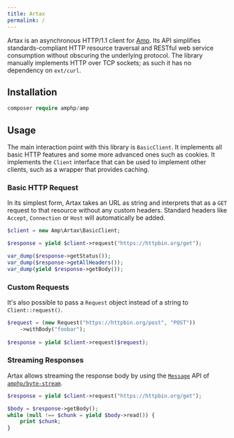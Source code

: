 ```yaml
---
title: Artax
permalink: /
---
```

Artax is an asynchronous HTTP/1.1 client for [Amp](https://github.com/amphp/amp). Its API simplifies standards-compliant HTTP resource traversal and RESTful web service consumption without obscuring the underlying protocol. The library manually implements HTTP over TCP sockets; as such it has no dependency on `ext/curl`.

## Installation

```php
composer require amphp/amp
```

## Usage

The main interaction point with this library is `BasicClient`. It implements all basic HTTP features and some more advanced ones such as cookies. It implements the `Client` interface that can be used to implement other clients, such as a wrapper that provides caching.

### Basic HTTP Request

In its simplest form, Artax takes an URL as string and interprets that as a `GET` request to that resource without any custom headers. Standard headers like `Accept`, `Connection` or `Host` will automatically be added.

```php
$client = new Amp\Artax\BasicClient;

$response = yield $client->request("https://httpbin.org/get");

var_dump($response->getStatus());
var_dump($response->getAllHeaders());
var_dump(yield $response->getBody());
```

### Custom Requests

It's also possible to pass a `Request` object instead of a string to `Client::request()`.

```php
$request = (new Request("https://httpbin.org/post", "POST"))
    ->withBody("foobar");
    
$response = yield $client->request($request);
```

### Streaming Responses

Artax allows streaming the response body by using the [`Message`](http://amphp.org/byte-stream/message) API of [`amphp/byte-stream`](http://amphp.org/byte-stream).

```php
$response = yield $client->request("https://httpbin.org/get");

$body = $response->getBody();
while (null !== $chunk = yield $body->read()) {
    print $chunk;
}
```
